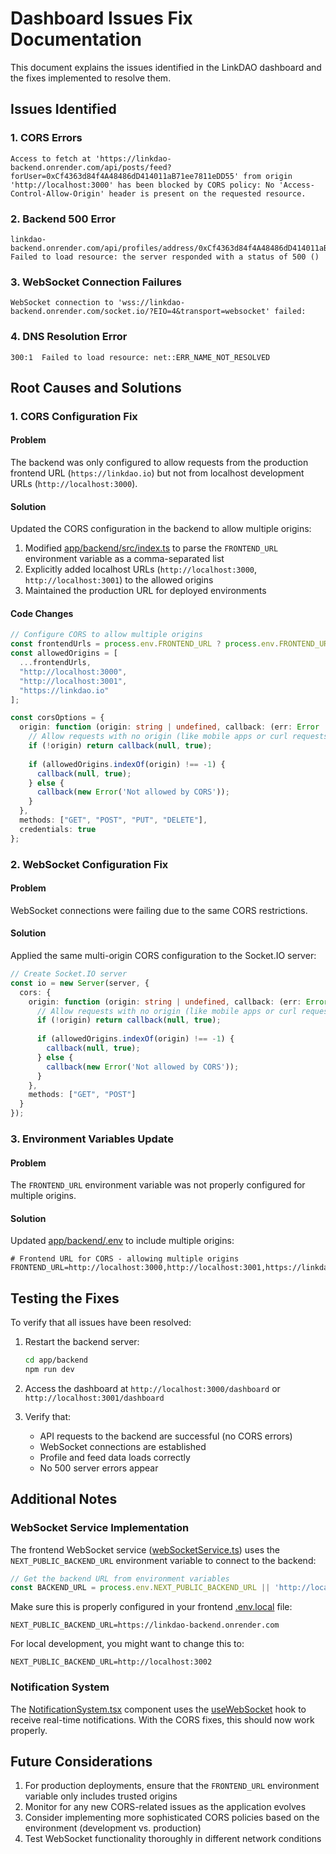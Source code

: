# Dashboard Issues Fix Documentation

This document explains the issues identified in the LinkDAO dashboard and the fixes implemented to resolve them.

## Issues Identified

### 1. CORS Errors
```
Access to fetch at 'https://linkdao-backend.onrender.com/api/posts/feed?forUser=0xCf4363d84f4A48486dD414011aB71ee7811eDD55' from origin 'http://localhost:3000' has been blocked by CORS policy: No 'Access-Control-Allow-Origin' header is present on the requested resource.
```

### 2. Backend 500 Error
```
linkdao-backend.onrender.com/api/profiles/address/0xCf4363d84f4A48486dD414011aB71ee7811eDD55:1  Failed to load resource: the server responded with a status of 500 ()
```

### 3. WebSocket Connection Failures
```
WebSocket connection to 'wss://linkdao-backend.onrender.com/socket.io/?EIO=4&transport=websocket' failed:
```

### 4. DNS Resolution Error
```
300:1  Failed to load resource: net::ERR_NAME_NOT_RESOLVED
```

## Root Causes and Solutions

### 1. CORS Configuration Fix

#### Problem
The backend was only configured to allow requests from the production frontend URL (`https://linkdao.io`) but not from localhost development URLs (`http://localhost:3000`).

#### Solution
Updated the CORS configuration in the backend to allow multiple origins:

1. Modified [app/backend/src/index.ts](file:///Users/bfguo/Dropbox/Mac/Documents/LinkDAO/app/backend/src/index.ts) to parse the `FRONTEND_URL` environment variable as a comma-separated list
2. Explicitly added localhost URLs (`http://localhost:3000`, `http://localhost:3001`) to the allowed origins
3. Maintained the production URL for deployed environments

#### Code Changes
```typescript
// Configure CORS to allow multiple origins
const frontendUrls = process.env.FRONTEND_URL ? process.env.FRONTEND_URL.split(',') : [];
const allowedOrigins = [
  ...frontendUrls,
  "http://localhost:3000",
  "http://localhost:3001",
  "https://linkdao.io"
];

const corsOptions = {
  origin: function (origin: string | undefined, callback: (err: Error | null, allow?: boolean) => void) {
    // Allow requests with no origin (like mobile apps or curl requests)
    if (!origin) return callback(null, true);
    
    if (allowedOrigins.indexOf(origin) !== -1) {
      callback(null, true);
    } else {
      callback(new Error('Not allowed by CORS'));
    }
  },
  methods: ["GET", "POST", "PUT", "DELETE"],
  credentials: true
};
```

### 2. WebSocket Configuration Fix

#### Problem
WebSocket connections were failing due to the same CORS restrictions.

#### Solution
Applied the same multi-origin CORS configuration to the Socket.IO server:

```typescript
// Create Socket.IO server
const io = new Server(server, {
  cors: {
    origin: function (origin: string | undefined, callback: (err: Error | null, allow?: boolean) => void) {
      // Allow requests with no origin (like mobile apps or curl requests)
      if (!origin) return callback(null, true);
      
      if (allowedOrigins.indexOf(origin) !== -1) {
        callback(null, true);
      } else {
        callback(new Error('Not allowed by CORS'));
      }
    },
    methods: ["GET", "POST"]
  }
});
```

### 3. Environment Variables Update

#### Problem
The `FRONTEND_URL` environment variable was not properly configured for multiple origins.

#### Solution
Updated [app/backend/.env](file:///Users/bfguo/Dropbox/Mac/Documents/LinkDAO/app/backend/.env) to include multiple origins:

```
# Frontend URL for CORS - allowing multiple origins
FRONTEND_URL=http://localhost:3000,http://localhost:3001,https://linkdao.io
```

## Testing the Fixes

To verify that all issues have been resolved:

1. Restart the backend server:
   ```bash
   cd app/backend
   npm run dev
   ```

2. Access the dashboard at `http://localhost:3000/dashboard` or `http://localhost:3001/dashboard`

3. Verify that:
   - API requests to the backend are successful (no CORS errors)
   - WebSocket connections are established
   - Profile and feed data loads correctly
   - No 500 server errors appear

## Additional Notes

### WebSocket Service Implementation
The frontend WebSocket service ([webSocketService.ts](file:///Users/bfguo/Dropbox/Mac/Documents/LinkDAO/app/frontend/src/services/webSocketService.ts)) uses the `NEXT_PUBLIC_BACKEND_URL` environment variable to connect to the backend:

```typescript
// Get the backend URL from environment variables
const BACKEND_URL = process.env.NEXT_PUBLIC_BACKEND_URL || 'http://localhost:3002';
```

Make sure this is properly configured in your frontend [.env.local](file:///Users/bfguo/Dropbox/Mac/Documents/LinkDAO/app/frontend/.env.local) file:
```
NEXT_PUBLIC_BACKEND_URL=https://linkdao-backend.onrender.com
```

For local development, you might want to change this to:
```
NEXT_PUBLIC_BACKEND_URL=http://localhost:3002
```

### Notification System
The [NotificationSystem.tsx](file:///Users/bfguo/Dropbox/Mac/Documents/LinkDAO/app/frontend/src/components/NotificationSystem.tsx) component uses the [useWebSocket](file:///Users/bfguo/Dropbox/Mac/Documents/LinkDAO/app/frontend/src/hooks/useWebSocket.ts) hook to receive real-time notifications. With the CORS fixes, this should now work properly.

## Future Considerations

1. For production deployments, ensure that the `FRONTEND_URL` environment variable only includes trusted origins
2. Monitor for any new CORS-related issues as the application evolves
3. Consider implementing more sophisticated CORS policies based on the environment (development vs. production)
4. Test WebSocket functionality thoroughly in different network conditions
